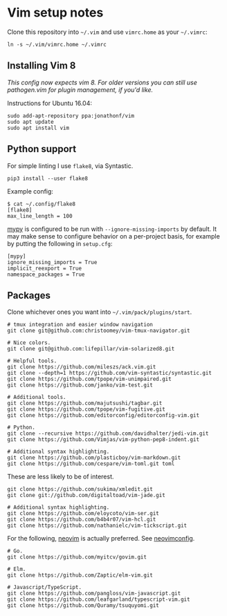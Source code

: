 # Vim setup notes

Clone this repository into `~/.vim` and use `vimrc.home` as your
`~/.vimrc`:
```
ln -s ~/.vim/vimrc.home ~/.vimrc
```

## Installing Vim 8

*This config now expects vim 8. For older versions you can still use
pathogen.vim for plugin management, if you'd like.*

Instructions for Ubuntu 16.04:
```
sudo add-apt-repository ppa:jonathonf/vim
sudo apt update
sudo apt install vim
```

## Python support

For simple linting I use `flake8`, via Syntastic.

```
pip3 install --user flake8
```

Example config:

```
$ cat ~/.config/flake8
[flake8]
max_line_length = 100
```

[mypy](http://mypy.readthedocs.io/en/latest/index.html) is configured to be run
with `--ignore-missing-imports` by default. It may make sense to configure
behavior on a per-project basis, for example by putting the following in
`setup.cfg`:

```
[mypy]
ignore_missing_imports = True
implicit_reexport = True
namespace_packages = True
```

## Packages

Clone whichever ones you want into `~/.vim/pack/plugins/start`.

```
# tmux integration and easier window navigation
git clone git@github.com:christoomey/vim-tmux-navigator.git

# Nice colors.
git clone git@github.com:lifepillar/vim-solarized8.git

# Helpful tools.
git clone https://github.com/mileszs/ack.vim.git
git clone --depth=1 https://github.com/vim-syntastic/syntastic.git
git clone https://github.com/tpope/vim-unimpaired.git
git clone https://github.com/janko/vim-test.git

# Additional tools.
git clone https://github.com/majutsushi/tagbar.git
git clone https://github.com/tpope/vim-fugitive.git
git clone https://github.com/editorconfig/editorconfig-vim.git

# Python.
git clone --recursive https://github.com/davidhalter/jedi-vim.git
git clone https://github.com/Vimjas/vim-python-pep8-indent.git

# Additional syntax highlighting.
git clone https://github.com/plasticboy/vim-markdown.git
git clone https://github.com/cespare/vim-toml.git toml
```

These are less likely to be of interest.

```
git clone https://github.com/sukima/xmledit.git
git clone git://github.com/digitaltoad/vim-jade.git

# Additional syntax highlighting.
git clone https://github.com/eloycoto/vim-ser.git
git clone https://github.com/b4b4r07/vim-hcl.git
git clone https://github.com/nathanielc/vim-tickscript.git
```

For the following, [neovim](https://neovim.io/) is actually preferred. See
[neovimconfig](https://github.com/alex-lee/neovimconfig).

```
# Go.
git clone https://github.com/myitcv/govim.git

# Elm.
git clone https://github.com/Zaptic/elm-vim.git

# Javascript/TypeScript.
git clone https://github.com/pangloss/vim-javascript.git
git clone https://github.com/leafgarland/typescript-vim.git
git clone https://github.com/Quramy/tsuquyomi.git
```
